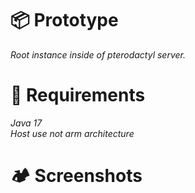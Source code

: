 # 📦 Prototype
*Root instance inside of pterodactyl server.*
# 🚩 Requirements
*Java 17* <br />
*Host use not arm architecture*
# 🏕 Screenshots
